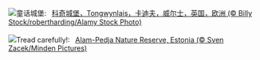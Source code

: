 ![](https://www.bing.com/th?id=OHR.CastleCoch_ZH-CN0917284602_UHD.jpg&w=1000)童话城堡:&nbsp;&ensp;[科奇城堡，Tongwynlais，卡迪夫，威尔士，英国，欧洲 (© Billy Stock/robertharding/Alamy Stock Photo)](https://www.bing.com/th?id=OHR.CastleCoch_ZH-CN0917284602_UHD.jpg)
<br><br/>
![](https://www.bing.com/th?id=OHR.FrozenBog_EN-US2448711069_UHD.jpg&w=1000)Tread carefully!:&nbsp;&ensp;[Alam-Pedja Nature Reserve, Estonia (© Sven Zacek/Minden Pictures)](https://www.bing.com/th?id=OHR.FrozenBog_EN-US2448711069_UHD.jpg)
<br><br/>
